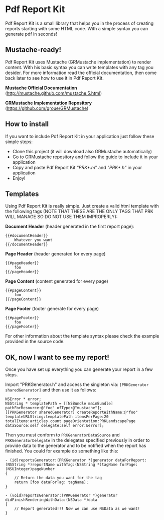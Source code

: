 # Pdf Report Kit
Pdf Report Kit is a small library that helps you in the process of creating reports starting with some HTML code. With a simple syntax you can generate pdf in seconds!

## Mustache-ready!
Pdf Report Kit uses Mustache (GRMustache implementation) to render content. With his basic syntax you can write templates with any tag you desider. For more information read the official documentation, then come back later to see how to use it in Pdf Report Kit.

**Mustache Official Documentation** (http://mustache.github.com/mustache.5.html)

**GRMustache Implementation Repository** (https://github.com/groue/GRMustache)


## How to install
If you want to include Pdf Report Kit in your application just follow these simple steps:

- Clone this project (it will download also GRMustache automatically)
- Go to GRMustache repository and follow the guide to include it in your application
- Copy and paste Pdf Report Kit *"PRK\*.m*" and *"PRK\*.h"* in your application
- Enjoy!

## Templates
Using Pdf Report Kit is really simple. Just create a valid html template with the following tags (NOTE THAT THESE ARE THE ONLY TAGS THAT PRK WILL MANAGE SO DO NOT USE THEM IMPROPERLY):

**Document Header** (header generated in the first report page):

	{{#documentHeader}}
		Whatever you want
	{{/documentHeader}}

**Page Header** (header generated for every page)
		
	{{#pageHeader}}
		foo
	{{/pageHeader}}
		
**Page Content** (content generated for every page)

	{{#pageContent}}
		foo
	{{/pageContent}}

**Page Footer** (footer generate for every page)

	{{#pageFooter}}
		foo
	{{/pageFooter}}
	
For other information about the template syntax please check the example provided in the source code.

## OK, now I want to see my report!
Once you have set up everything you can generate your report in a few steps.

Import "PRKGenerator.h" and access the singleton via: `[PRKGenerator sharedGenerator]` and then use it as follows:

	NSError * error;    
    NSString * templatePath = [[NSBundle mainBundle] pathForResource:@"foo" ofType:@"mustache"];
    [[PRKGenerator sharedGenerator] createReportWithName:@"foo" templateURLString:templatePath itemsPerPage:20 totalItems:articles.count pageOrientation:PRKLandscapePage dataSource:self delegate:self error:&error];

Then you must conform to `PRKGeneratorDataSource` and `PRKGeneratorDelegate` in the delegates specified previously in order to provide data to the generator and to be notified when the report has finished. You could for example do something like this:

	- (id)reportsGenerator:(PRKGenerator *)generator dataForReport:(NSString *)reportName withTag:(NSString *)tagName forPage:(NSUInteger)pageNumber
	{
		// Return the data you want for the tag
	    return [foo dataForTag: tagName];
	}

	- (void)reportsGenerator:(PRKGenerator *)generator didFinishRenderingWithData:(NSData *)data
	{
		// Report generated!!! Now we can use NSData as we want!
	}